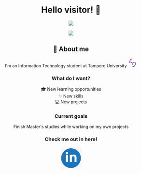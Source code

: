 <div align="center"><h1>Hello visitor! 👋</h1></div>
<div id="cat" align="center">
 <img src="https://media2.giphy.com/media/xUA7bdpLxQhsSQdyog/giphy.gif?cid=790b7611bda74c9edca0f9d76075a1b601c89273c33f3311&rid=giphy.gif&ct=g" width="400"/>
</div>


<div align="center">

![](https://komarev.com/ghpvc/?username=Aarons9090)

## 👤 About me

<div id="tuni">
  I'm an Information Technology student at Tampere University
  <img src="PK_symbols__tuni.png" width="30"/>
</div>

### What do I want?
🎓 New learning opportunities
<br/>
 ✨ New skills
 <br/>
 💻 New projects

### Current goals

Finish Master's studies while working on my own projects

### Check me out in here!

[<img alt="alt_text" width="70px" src="linkedin_icon.png" />](https://www.linkedin.com/in/aaron-hirvi/)

</div>
